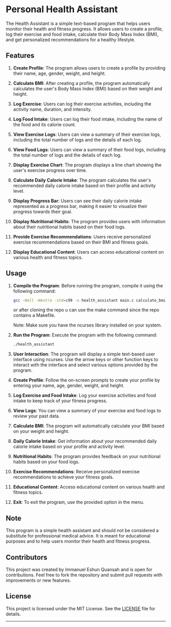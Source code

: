 # Personal Health Assistant

The Health Assistant is a simple text-based program that helps users monitor their health and fitness progress. It allows users to create a profile, log their exercise and food intake, calculate their Body Mass Index (BMI), and get personalized recommendations for a healthy lifestyle.

## Features

1. **Create Profile**: The program allows users to create a profile by providing their name, age, gender, weight, and height.

2. **Calculate BMI**: After creating a profile, the program automatically calculates the user's Body Mass Index (BMI) based on their weight and height.

3. **Log Exercise**: Users can log their exercise activities, including the activity name, duration, and intensity.

4. **Log Food Intake**: Users can log their food intake, including the name of the food and its calorie count.

5. **View Exercise Logs**: Users can view a summary of their exercise logs, including the total number of logs and the details of each log.

6. **View Food Logs**: Users can view a summary of their food logs, including the total number of logs and the details of each log.

7. **Display Exercise Chart**: The program displays a line chart showing the user's exercise progress over time.

8. **Calculate Daily Calorie Intake**: The program calculates the user's recommended daily calorie intake based on their profile and activity level.

9. **Display Progress Bar**: Users can see their daily calorie intake represented as a progress bar, making it easier to visualize their progress towards their goal.

10. **Display Nutritional Habits**: The program provides users with information about their nutritional habits based on their food logs.

11. **Provide Exercise Recommendations**: Users receive personalized exercise recommendations based on their BMI and fitness goals.

12. **Display Educational Content**: Users can access educational content on various health and fitness topics.

## Usage

1. **Compile the Program**: Before running the program, compile it using the following command:

   ```bash
   gcc -Wall -Wextra -std=c99 -o health_assistant main.c calculate_bmi.c classify_health_status.c create_profile.c daily_calorie_intake.c display_educational_content.c display_exercise_chart.c display_food_chart.c display_fitness_progress.c display_line_chart.c display_nutritional_habits.c exercise_recommendations.c log_exercise.c log_food.c load_logs_from_file.c save_logs_to_file.c view_exercise_logs.c view_food_logs.c welcome.c -lm -lncurses
   ```
   or after cloning the repo u can use the make command since the repo contains a Makefile.

   Note: Make sure you have the ncurses library installed on your system.

2. **Run the Program**: Execute the program with the following command:

   ```bash
   ./health_assistant
   ```

3. **User Interaction**: The program will display a simple text-based user interface using ncurses. Use the arrow keys or other function keys to interact with the interface and select various options provided by the program.

4. **Create Profile**: Follow the on-screen prompts to create your profile by entering your name, age, gender, weight, and height.

5. **Log Exercise and Food Intake**: Log your exercise activities and food intake to keep track of your fitness progress.

6. **View Logs**: You can view a summary of your exercise and food logs to review your past data.

7. **Calculate BMI**: The program will automatically calculate your BMI based on your weight and height.

8. **Daily Calorie Intake**: Get information about your recommended daily calorie intake based on your profile and activity level.

9. **Nutritional Habits**: The program provides feedback on your nutritional habits based on your food logs.

10. **Exercise Recommendations**: Receive personalized exercise recommendations to achieve your fitness goals.

11. **Educational Content**: Access educational content on various health and fitness topics.

12. **Exit**: To exit the program, use the provided option in the menu.

## Note

This program is a simple health assistant and should not be considered a substitute for professional medical advice. It is meant for educational purposes and to help users monitor their health and fitness progress.

## Contributors

This project was created by Immanuel Eshun Quansah and is open for contributions. Feel free to fork the repository and submit pull requests with improvements or new features.

## License

This project is licensed under the MIT License. See the [LICENSE](LICENSE) file for details.

---
